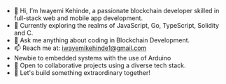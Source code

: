 - 👋 Hi, I’m Iwayemi Kehinde, a passionate blockchain developer skilled in full-stack web and mobile app development.
- 🌱 Currently exploring the realms of JavaScript, Go, TypeScript, Solidity and C.
- 💞️ Ask me anything about coding in Blockchain Development.
- 📫 Reach me at: iwayemikehinde1@gmail.com
- Newbie to embedded systems with the use of Arduino 
- 💼 Open to collaborative projects using a diverse tech stack.
- 🚀 Let's build something extraordinary together!
